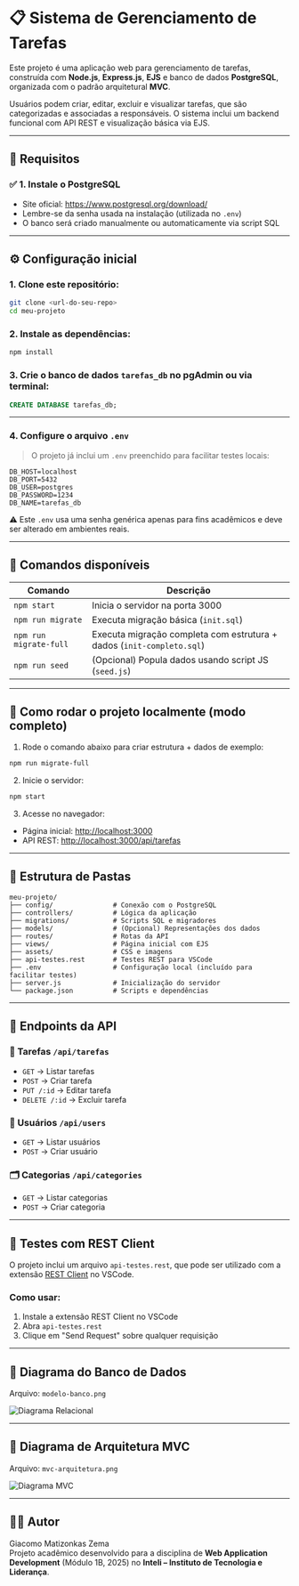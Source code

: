 # 📋 Sistema de Gerenciamento de Tarefas

Este projeto é uma aplicação web para gerenciamento de tarefas, construída com **Node.js**, **Express.js**, **EJS** e banco de dados **PostgreSQL**, organizada com o padrão arquitetural **MVC**.

Usuários podem criar, editar, excluir e visualizar tarefas, que são categorizadas e associadas a responsáveis. O sistema inclui um backend funcional com API REST e visualização básica via EJS.

---

## 🐘 Requisitos

### ✅ 1. Instale o PostgreSQL

- Site oficial: https://www.postgresql.org/download/
- Lembre-se da senha usada na instalação (utilizada no `.env`)
- O banco será criado manualmente ou automaticamente via script SQL

---

## ⚙️ Configuração inicial

### 1. Clone este repositório:

```bash
git clone <url-do-seu-repo>
cd meu-projeto
```

### 2. Instale as dependências:

```bash
npm install
```

### 3. Crie o banco de dados `tarefas_db` no pgAdmin ou via terminal:

```sql
CREATE DATABASE tarefas_db;
```

---

### 4. Configure o arquivo `.env`

> O projeto já inclui um `.env` preenchido para facilitar testes locais:

```env
DB_HOST=localhost
DB_PORT=5432
DB_USER=postgres
DB_PASSWORD=1234
DB_NAME=tarefas_db
```

⚠️ Este `.env` usa uma senha genérica apenas para fins acadêmicos e deve ser alterado em ambientes reais.

---

## 🚀 Comandos disponíveis

| Comando                   | Descrição                                                                 |
|---------------------------|---------------------------------------------------------------------------|
| `npm start`               | Inicia o servidor na porta 3000                                           |
| `npm run migrate`         | Executa migração básica (`init.sql`)                                      |
| `npm run migrate-full`    | Executa migração completa com estrutura + dados (`init-completo.sql`)     |
| `npm run seed`            | (Opcional) Popula dados usando script JS (`seed.js`)                      |

---

## 🔁 Como rodar o projeto localmente (modo completo)

1. Rode o comando abaixo para criar estrutura + dados de exemplo:

```bash
npm run migrate-full
```

2. Inicie o servidor:

```bash
npm start
```

3. Acesse no navegador:

- Página inicial: [http://localhost:3000](http://localhost:3000)
- API REST: [http://localhost:3000/api/tarefas](http://localhost:3000/api/tarefas)

---

## 📂 Estrutura de Pastas

```
meu-projeto/
├── config/               # Conexão com o PostgreSQL
├── controllers/          # Lógica da aplicação
├── migrations/           # Scripts SQL e migradores
├── models/               # (Opcional) Representações dos dados
├── routes/               # Rotas da API
├── views/                # Página inicial com EJS
├── assets/               # CSS e imagens
├── api-testes.rest       # Testes REST para VSCode
├── .env                  # Configuração local (incluído para facilitar testes)
├── server.js             # Inicialização do servidor
└── package.json          # Scripts e dependências
```

---

## 📡 Endpoints da API

### 🔨 Tarefas `/api/tarefas`
- `GET` → Listar tarefas
- `POST` → Criar tarefa
- `PUT /:id` → Editar tarefa
- `DELETE /:id` → Excluir tarefa

### 👤 Usuários `/api/users`
- `GET` → Listar usuários
- `POST` → Criar usuário

### 🗂 Categorias `/api/categories`
- `GET` → Listar categorias
- `POST` → Criar categoria

---

## 🧪 Testes com REST Client

O projeto inclui um arquivo `api-testes.rest`, que pode ser utilizado com a extensão [REST Client](https://marketplace.visualstudio.com/items?itemName=humao.rest-client) no VSCode.

### Como usar:
1. Instale a extensão REST Client no VSCode
2. Abra `api-testes.rest`
3. Clique em "Send Request" sobre qualquer requisição

---

## 🧱 Diagrama do Banco de Dados

Arquivo: `modelo-banco.png`

![Diagrama Relacional](modelo-banco.png)

---

## 🧩 Diagrama de Arquitetura MVC

Arquivo: `mvc-arquitetura.png`

![Diagrama MVC](mvc-arquitetura.png)

---

## 👨‍💻 Autor

Giacomo Matizonkas Zema  
Projeto acadêmico desenvolvido para a disciplina de **Web Application Development** (Módulo 1B, 2025) no **Inteli – Instituto de Tecnologia e Liderança**.